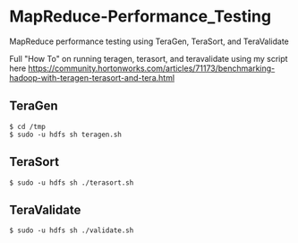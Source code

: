 # MapReduce-Performance_Testing
MapReduce performance testing using TeraGen, TeraSort, and TeraValidate

Full "How To" on running teragen, terasort, and teravalidate using my script here
https://community.hortonworks.com/articles/71173/benchmarking-hadoop-with-teragen-terasort-and-tera.html

## TeraGen

```
$ cd /tmp
$ sudo -u hdfs sh teragen.sh
```

## TeraSort

```
$ sudo -u hdfs sh ./terasort.sh
```

## TeraValidate

```
$ sudo -u hdfs sh ./validate.sh
```
